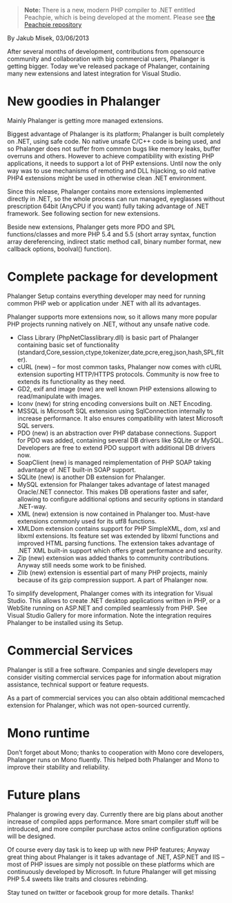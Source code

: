 > **Note:** There is a new, modern PHP compiler to .NET entitled Peachpie, which is being developed at the moment. Please see [the Peachpie repository](https://github.com/iolevel/peachpie)

By Jakub Misek, 03/06/2013

After several months of development, contributions from opensource community and collaboration with big commercial users, Phalanger is getting bigger. Today we’ve released package of Phalanger, containing many new extensions and latest integration for Visual Studio.

# New goodies in Phalanger

Mainly Phalanger is getting more managed extensions.

Biggest advantage of Phalanger is its platform; Phalanger is built completely on .NET, using safe code. No native unsafe C/C++ code is being used, and so Phalanger does not suffer from common bugs like memory leaks, buffer overruns and others. However to achieve compatibility with existing PHP applications, it needs to support a lot of PHP extensions. Until now the only way was to use mechanisms of remoting and DLL hijacking, so old native PHP4 extensions might be used in otherwise clean .NET environment.

Since this release, Phalanger contains more extensions implemented directly in .NET, so the whole process can run managed, eyeglasses without prescription 64bit (AnyCPU if you want) fully taking advantage of .NET framework. See following section for new extensions.

Beside new extensions, Phalanger gets more PDO and SPL functions/classes and more PHP 5.4 and 5.5 (short array syntax, function array dereferencing, indirect static method call, binary number format, new callback options, boolval() function).

# Complete package for development

Phalanger Setup contains everything developer may need for running common PHP web or application under .NET with all its advantages.

Phalanger supports more extensions now, so it allows many more popular PHP projects running natively on .NET, without any unsafe native code.

- Class Library (PhpNetClasslibrary.dll) is basic part of Phalanger containing basic set of functionality (standard,Core,session,ctype,tokenizer,date,pcre,ereg,json,hash,SPL,filter).
- cURL (new) – for most common tasks, Phalanger now comes with cURL extension suporting HTTP/HTTPS protocols. Community is now free to extends its functionality as they need.
- GD2, exif and image (new) are well known PHP extensions allowing to read/manipulate with images.
- Iconv (new) for string encoding conversions built on .NET Encoding.
- MSSQL is Microsoft SQL extension using SqlConnection internally to increase performance. It also ensures compatibility with latest Microsoft SQL servers.
- PDO (new) is an abstraction over PHP database connections. Support for PDO was added, containing several DB drivers like SQLite or MySQL. Developers are free to extend PDO support with additional DB drivers now.
- SoapClient (new) is managed reimplementation of PHP SOAP taking advantage of .NET built-in SOAP support.
- SQLite (new) is another DB extension for Phalanger.
- MySQL extension for Phalanger takes advantage of latest managed Oracle/.NET connector. This makes DB operations faster and safer, allowing to configure additional options and security options in standard .NET-way.
- XML (new) extension is now contained in Phalanger too. Must-have extensions commonly used for its utf8 functions.
- XMLDom extension contains support for PHP SimpleXML, dom, xsl and libxml extensions. Its feature set was extended by libxml functions and improved HTML parsing functions. The extension takes advantage of .NET XML built-in support which offers great performance and security.
- Zip (new) extension was added thanks to community contributions. Anyway still needs some work to be finished.
- Zlib (new) extension is essential part of many PHP projects, mainly because of its gzip compression support. A part of Phalanger now.

To simplify development, Phalanger comes with its integration for Visual Studio. This allows to create .NET desktop applications written in PHP, or a WebSite running on ASP.NET and compiled seamlessly from PHP. See Visual Studio Gallery for more information. Note the integration requires Phalanger to be installed using its Setup.

# Commercial Services

Phalanger is still a free software. Companies and single developers may consider visiting commercial services page for information about migration assistance, technical support or feature requests.

As a part of commercial services you can also obtain additional memcached extension for Phalanger, which was not open-sourced currently.

# Mono runtime

Don’t forget about Mono; thanks to cooperation with Mono core developers, Phalanger runs on Mono fluently. This helped both Phalanger and Mono to improve their stability and reliability.

# Future plans

Phalanger is growing every day. Currently there are big plans about another increase of compiled apps performance. More smart compiler stuff will be introduced, and more compiler purchase actos online configuration options will be designed.

Of course every day task is to keep up with new PHP features; Anyway great thing about Phalanger is it takes advantage of .NET, ASP.NET and IIS – most of PHP issues are simply not possible on these platforms which are continuously developed by Microsoft. In future Phalanger will get missing PHP 5.4 sweets like traits and closures rebinding.

Stay tuned on twitter or facebook group for more details. Thanks!
